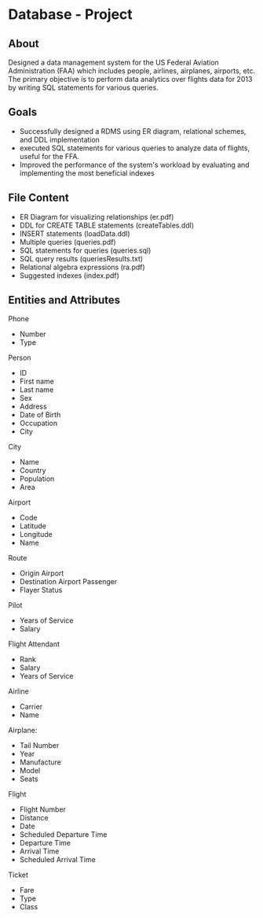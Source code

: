 # Database - Project

## About 

Designed a data management system for the US Federal Aviation Administration (FAA) which includes people, airlines, airplanes, airports, etc. The primary objective is to perform data analytics over flights data for 2013 by writing SQL statements for various queries.

## Goals 
- Successfully designed a RDMS using ER diagram, relational schemes, and DDL implementation
- executed SQL statements for various queries to analyze data of flights, useful for the FFA.
- Improved the performance of the system's workload by evaluating and implementing the most beneficial indexes

## File Content

- ER Diagram for visualizing relationships (er.pdf)
- DDL for CREATE TABLE statements (createTables.ddl)
- INSERT statements (loadData.ddl)
- Multiple queries (queries.pdf)
- SQL statements for queries (queries.sql)
- SQL query results (queriesResults.txt)
- Relational algebra expressions (ra.pdf) 
- Suggested indexes (index.pdf)

## Entities and Attributes

Phone 
- Number 
- Type 

Person 
- ID
- First name 
- Last name
- Sex
- Address
- Date of Birth
- Occupation 
- City 

City
- Name
- Country 
- Population 
- Area

Airport 
- Code 
- Latitude
- Longitude
- Name

Route
- Origin Airport 
- Destination Airport 
Passenger 
- Flayer Status

Pilot
- Years of Service 
- Salary 

Flight Attendant 
- Rank
- Salary
- Years of Service 

Airline 
- Carrier 
- Name

Airplane: 
- Tail Number 
- Year
- Manufacture
- Model
- Seats 

Flight 
- Flight Number 
- Distance 
- Date
- Scheduled Departure Time 
- Departure Time
- Arrival Time
- Scheduled Arrival Time

Ticket 
- Fare 
- Type 
- Class 